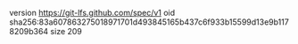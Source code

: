 version https://git-lfs.github.com/spec/v1
oid sha256:83a607863275018971701d493845165b437c6f933b15599d13e9b1178209b364
size 209
